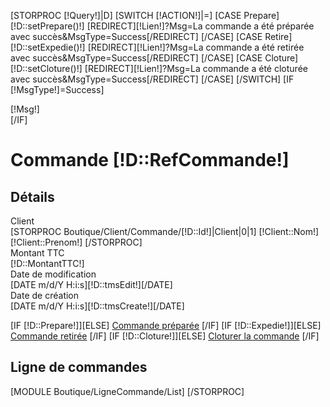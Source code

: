 [STORPROC [!Query!]|D]
    [SWITCH [!ACTION!]|=]
        [CASE Prepare]
            [!D::setPrepare()!]
            [REDIRECT][!Lien!]?Msg=La commande a été préparée avec succès&MsgType=Success[/REDIRECT]
        [/CASE]
        [CASE Retire]
            [!D::setExpedie()!]
            [REDIRECT][!Lien!]?Msg=La commande a été retirée avec succès&MsgType=Success[/REDIRECT]
        [/CASE]
        [CASE Cloture]
            [!D::setCloture()!]
            [REDIRECT][!Lien!]?Msg=La commande a été cloturée avec succès&MsgType=Success[/REDIRECT]
        [/CASE]
    [/SWITCH]
    [IF [!MsgType!]=Success]
        <div class="alert alert-success">[!Msg!]</div>
    [/IF]
<h1>Commande [!D::RefCommande!]</h1>
<h2 class="sub-header">Détails</h2>
<div class="row">
    <div class="col-md-6">
        <form class="form-horizontal">
            <div class="form-group">
                <label class="col-sm-5 control-label">Client</label>
                <div class="col-sm-5">
                    [STORPROC Boutique/Client/Commande/[!D::Id!]|Client|0|1]
                    [!Client::Nom!] [!Client::Prenom!]
                    [/STORPROC]
                </div>
            </div>
            <div class="form-group">
                <label class="col-sm-5 control-label">Montant TTC</label>
                <div class="col-sm-5">
                    [!D::MontantTTC!]
                </div>
            </div>
            <div class="form-group">
                <label class="col-sm-5 control-label">Date de modification</label>
                <div class="col-sm-5">
                    [DATE m/d/Y H:i:s][!D::tmsEdit!][/DATE]
                </div>
            </div>
            <div class="form-group">
                <label class="col-sm-5 control-label">Date de création</label>
                <div class="col-sm-5">
                    [DATE m/d/Y H:i:s][!D::tmsCreate!][/DATE]
                </div>
            </div>
        </form>
    </div>
    <div class="col-md-6">
        [IF [!D::Prepare!]][ELSE]
        <a class="btn btn-success btn-block btn-lg confirm" data-confirm="Voulez-vous vraiment définir cette commande comme préparée ?" href="?ACTION=Prepare">Commande préparée</a>
        [/IF]
        [IF [!D::Expedie!]][ELSE]
        <a class="btn btn-warning btn-block btn-lg confirm" data-confirm="Voulez-vous vraiment définir cette commande comme retirée ?" href="?ACTION=Retire">Commande retirée</a>
        [/IF]
        [IF [!D::Cloture!]][ELSE]
        <a class="btn btn-danger btn-block btn-lg confirm" data-confirm="Voulez-vous vraiment définir cette commande comme cloturée ?" href="?ACTION=Cloture">Cloturer la commande</a>
        [/IF]
    </div>
</div>

 <h2 class="sub-header">Ligne de commandes</h2>
[MODULE Boutique/LigneCommande/List]
[/STORPROC]